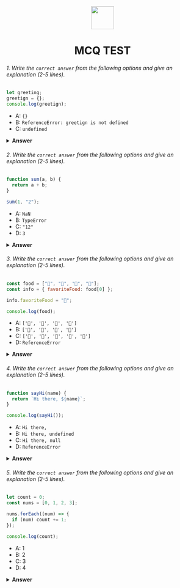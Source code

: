 <div align="center">
  <img height="60" src="https://edurev.gumlet.io/AllImages/original/ApplicationImages/CourseImages/944e5d47-8c55-4a89-91e5-22ab5f2798fc_CI.png">
  <h1>MCQ TEST</h1>
</div>

###### 1. Write the `correct answer` from the following options and give an explanation (2-5 lines).

```javascript
let greeting;
greetign = {};
console.log(greetign);
```

- A: `{}`
- B: `ReferenceError: greetign is not defined`
- C: `undefined`

<details><summary><b>Answer</b></summary>
<p>

#### Answer: B

<i>greetign has been written without any kind of variable declaration. There is no const, let or var keyword before it, which is why the answer is not undefined or the empty object, but the `ReferenceError: greetign is not defined`</i>

</p>
</details>

###### 2. Write the `correct answer` from the following options and give an explanation (2-5 lines).

```javascript
function sum(a, b) {
  return a + b;
}

sum(1, "2");
```

- A: `NaN`
- B: `TypeError`
- C: `"12"`
- D: `3`

<details><summary><b>Answer</b></summary>
<p>

#### Answer: C

<i>The second argument given in the function call is a string and a string can never be added with a number, therefore what happens here is that the number type is type coerced and turned into a string since javascript is a dynamically/ weak typed language. Then after 1 becomes a string, they are concatenated and the answer becomes 12</i>

</p>
</details>

###### 3. Write the `correct answer` from the following options and give an explanation (2-5 lines).

```javascript
const food = ["🍕", "🍫", "🥑", "🍔"];
const info = { favoriteFood: food[0] };

info.favoriteFood = "🍝";

console.log(food);
```

- A: `['🍕', '🍫', '🥑', '🍔']`
- B: `['🍝', '🍫', '🥑', '🍔']`
- C: `['🍝', '🍕', '🍫', '🥑', '🍔']`
- D: `ReferenceError`

<details><summary><b>Answer</b></summary>
<p>

#### Answer: A

<i>The food array will remain unchanged and the console.log will be the same food array. Here the favorite food proeprty of the info object is being changed which has no relation with the food array. Since 0 index of food array is not being assigned a new value, so the value of food array and food[0] remains the same</i>

</p>
</details>

###### 4. Write the `correct answer` from the following options and give an explanation (2-5 lines).

```javascript
function sayHi(name) {
  return `Hi there, ${name}`;
}

console.log(sayHi());
```

- A: `Hi there,`
- B: `Hi there, undefined`
- C: `Hi there, null`
- D: `ReferenceError`

<details><summary><b>Answer</b></summary>
<p>

#### Answer: B

<i>The name local variable inside the function remains undefined since no value for the parameter was passed. The function was called without any arguments, therefore the template literal will create hi there and then the undefined (value of the name parameter/ local variable)</i>

</p>
</details>

###### 5. Write the `correct answer` from the following options and give an explanation (2-5 lines).

```javascript
let count = 0;
const nums = [0, 1, 2, 3];

nums.forEach((num) => {
  if (num) count += 1;
});

console.log(count);
```

- A: 1
- B: 2
- C: 3
- D: 4

<details><summary><b>Answer</b></summary>
<p>

#### Answer: C

<i>When checking if(num) the 0 , which is the first element of the array, it returns a falsy value thus false, so the count+=1 code is not executed for the first element, but since the other elements are truthy values, thus returns true, the code in the if block runs 3 times and since only 3 of them are truthy values out of 4, the count is added 3 times and returns 3 because the count started from 0.</i>

</p>
</details>
